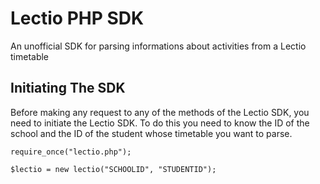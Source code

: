 Lectio PHP SDK
==============

An unofficial SDK for parsing informations about activities from a Lectio timetable

Initiating The SDK
------------------

Before making any request to any of the methods of the Lectio SDK, you need to initiate the Lectio SDK.
To do this you need to know the ID of the school and the ID of the student whose timetable you want to parse.

`require_once("lectio.php");`

`$lectio = new lectio("SCHOOLID", "STUDENTID");`
